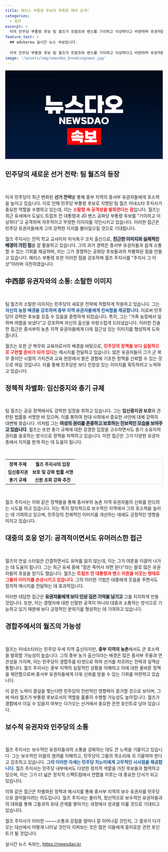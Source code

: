```yaml
---
title: 해리스 부통령 후보의 독특한 매력 공개!
categories:
  - 정치
excerpt: >
  미국 민주당 부통령 후보 팀 월즈가 트럼프와 밴스를 기이하고 이상하다고 비판하며 유권자들에게 소탈한 이미지로 다가섰다. 펜실베이니아 유세에서 그는 자신과 농촌 출신의 중서부 정서를 강조, 민주당의 선거 전략을 새롭게 꿰뚫었다. 월즈의 정직함이 빛날 이 선거, 과연 어떤 결과가 기다릴까?
feature_text: >
  ## adskorea 실시간 뉴스 속보입니다.

  미국 민주당 부통령 후보 팀 월즈가 트럼프와 밴스를 기이하고 이상하다고 비판하며 유권자들에게 소탈한 이미지로 다가섰다. 펜실베이니아 유세에서 그는 자신과 농촌 출신의 중서부 정서를 강조, 민주당의 선거 전략을 새롭게 꿰뚫었다. 월즈의 정직함이 빛날 이 선거, 과연 어떤 결과가 기다릴까?
image: '/assets/img/newsdao_breakingnews.jpg'
---
```


<p><img src="/assets/img/newsdao_breakingnews.jpg" alt="adskorea 속보" /></p>

<h2 data-ke-size="size26">민주당의 새로운 선거 전략: 팀 월즈의 등장</h2>

<p data-ke-size="size16">&nbsp;</p>

<p>미국 민주당이 최근 변화된 <b>선거 전략</b>을 통해 중부 지역의 중서부 유권자들에게 호소력을 높이고 있습니다. 이로 인해 민주당 부통령 후보로 지명된 팀 월즈 미네소타 주지사가 중요한 역할을 수행하고 있는데, 이는 <b><span style="color: #ee2323;">소탈함 속 공격성을 발휘한다는 점</span></b>입니다. 월즈는 최근 유세에서 도널드 트럼프 전 대통령과 JD 밴스 공화당 부통령 후보를 "기이하고 이상하다"고 공격하며 자주적이고 뚜렷한 이미지를 각인시키고 있습니다. 이러한 접근은 민주당 유권자들에게 그의 강력한 지지를 불러일으킬 것으로 기대됩니다.</p>

<p>월즈 주지사는 전직 학교 교사이자 미식축구 코치 출신으로, <b><span style="background-color: #21538527;">친근한 이미지와 실제적인 배경이 가진 힘</span></b>을 잘 활용하고 있습니다. 그의 과거 경력은 중서부 유권자들과 쉽게 소통할 수 있는 기회를 제공하며, 이는 그가 경쟁하는 공화당 후보들과의 차별화된 점을 만들고 있습니다. 해리스 부통령 또한 이러한 점을 강조하며 월즈 주지사를 "주지사 그 이상"이라며 극찬하였습니다.</p>

<h2 data-ke-size="size26">中西部 유권자와의 소통: 소탈한 이미지</h2>

<p data-ke-size="size16">&nbsp;</p>

<p>팀 월즈의 소탈한 이미지는 민주당의 새로운 전략에 적합하게 작용하고 있습니다. 그는 <b><span style="color: #1a5490;">자신의 농장 배경을 강조하며 중부 지역 유권자들에게 친숙함을 제공합니다</span></b>. 이로써 민주당이 강력한 후보를 갖출 수 있음을 증명하게 되었습니다. 특히, 그는 "가족 농장에서 일하며 여름을 보냈다"고 강조하며 자신의 출신을 자랑스럽게 드러냈습니다. 이러한 진솔한 접근은 중서부의 농촌 지역 유권자들에게 더욱 접근성 있는 이미지를 형성하게 도와줍니다.</p>

<p>월즈는 또한 군 복무와 교육자로서의 배경을 바탕으로, <b><span style="color: #ee2323;">민주당의 정책을 보다 실질적으로 구현할 준비가 되어 있다</span></b>는 메시지를 전달하고 있습니다. 많은 유권자들이 그가 군 복무 중이던 시절의 가치관과 교육 현장에서 쌓은 경험에 기초한 정책을 신뢰할 수 있는 것으로 여길 것입니다. 이를 통해 민주당은 보다 진정성 있는 이미지를 획득하려고 노력하고 있습니다.</p>

<h2 data-ke-size="size26">정책적 차별화: 임신중지와 총기 규제</h2>

<p data-ke-size="size16">&nbsp;</p>

<p>팀 월즈는 공공 정책에서도 강력한 입장을 취하고 있습니다. 그는 <b>임신중지권 보호</b>와 관련된 법률을 서명한 바 있으며, 이를 통하여 현대 사회에서 중요한 사안에 대해 강력히 대변해 왔습니다. 이처럼 그는 <b><span style="background-color: #21538527;">여성의 권리를 존중하고 보호하는 진보적인 모습을 보여주고 있습니다</span></b>. 월즈는 또한 총기 규제에 대한 강경한 입장을 고수하면서도 총기 소유자의 권리를 옹호하는 방식으로 정책을 피력하고 있습니다. 이런 접근은 그가 다양한 유권자층에서 지지를 받게 하는 데 도움이 됩니다.</p>

<p data-ke-size="size16">&nbsp;</p>

<table style="width: 100%; border: 1px solid #ddd;">
    <tr>
        <th style="text-align: center;">정책 주제</th>
        <th style="text-align: center;">월즈 주지사의 입장</th>
    </tr>
    <tr>
        <td style="text-align: center; height: 17px;"><b>임신중지권</b></td>
        <td style="text-align: center; height: 17px;"><b>보호 및 강화 법률 서명</b></td>
    </tr>
    <tr>
        <td style="text-align: center; height: 17px;"><b>총기 규제</b></td>
        <td style="text-align: center; height: 17px;"><b>신원 조회 강화 추진</b></td>
    </tr>
</table>

<p data-ke-size="size16">&nbsp;</p>

<p>월즈 주지사는 이와 같은 정책들을 통해 중서부의 농촌 지역 유권자들의 신뢰를 얻으려는 시도를 하고 있습니다. 이는 특히 정치적으로 보수적인 지역에서 그의 호소력을 높이는 데 기여하고 있으며, 민주당의 전체적인 이미지를 개선하는 데에도 긍정적인 영향을 미치고 있습니다.</p>

<h2 data-ke-size="size26">대중의 호응 얻기: 공격적이면서도 유머러스한 접근</h2>

<p data-ke-size="size16">&nbsp;</p>

<p>월즈의 연설 스타일은 간결하면서도 유머를 잃지 않는데, 이는 그가 여론을 이끌어 나가는 데 도움이 됩니다. 그는 최근 유세 중에 "잠은 죽어서 자면 된다"라는 말로 많은 유권자들의 호응을 얻기도 했습니다. 월즈는 <b><span style="color: #ee2323;">트럼프 전 대통령과 밴스 의원을 비웃는 형태로 그들의 이미지를 손상시키고 있습니다</span></b>. 그의 이러한 기법은 대중에게 웃음을 주면서도 정치적 메시지를 전달하는 데 효과적입니다. </p>

<p>이러한 대담한 접근은 <b><span style="background-color: #21538527;">유권자들에게 보다 인상 깊은 기억을 남기고</span></b> 그를 지지하게 만들 것입니다. 또한, 이는 경쟁자에 대한 신랄한 공격이 아니라 대중과 소통하는 방식으로 기능하고 있기 때문에 보다 긍정적인 분위기를 형성하는 데 기여하고 있습니다.</p>

<h2 data-ke-size="size26">경합주에서의 월즈의 가능성</h2>

<p data-ke-size="size16">&nbsp;</p>

<p>월즈는 미네소타라는 민주당 우세 지역 출신이지만, <b>중부 지역의 농촌</b>에서도 큰 호소력을 발휘할 가능성이 높습니다. 그의 중부 농가 출신이라는 배경은 많은 중서부 주들과 연관성을 가지며, 이는 민주당이 경합주를 타겟으로 하여 선거를 치르려는 전략과 일맥상통합니다. 월즈 주지사는 중부 지역의 실질적인 상황을 이해하고 이에 대한 올바른 정책을 제안함으로써 중서부 유권자들에게 더욱 신뢰를 받을 수 있는 기회를 마련하고 있습니다. </p>

<p>이 같은 노력이 결실을 맺는다면 민주당의 전반적인 영향력이 증가할 것으로 보이며, 그에 따라 월즈가 부통령 후보로서의 역할을 훌륭히 수행할 가능성도 높아집니다. 월즈가 경합에서 이길 수 있을지 여부는 다가오는 선거에서 중요한 관전 포인트로 남아 있습니다.</p>

<h2 data-ke-size="size26">보수적 유권자와 민주당의 소통</h2>

<p data-ke-size="size16">&nbsp;</p>

<p>월즈 주지사는 보수적인 유권자들과의 소통을 강화하는 데도 큰 노력을 기울이고 있습니다. 그는 보수적인 이들의 염려를 이해하고, 민주당이 그들의 목소리에 귀 기울여야 한다고 강조하고 있습니다. <b><span style="color: #1a5490;">그의 이러한 자세는 민주당 치노미에게 고무적인 시사점을 제공합니다</span></b>. 월즈 주지사는 민주당 내부에서도 다양한 정치적 색깔을 가진 후보들과 협력하고 있으며, 이는 그가 더 넓은 정치적 스펙트럼에서 연합을 이루는 데 중요한 단서가 되고 있습니다.</p>

<p>이와 같은 접근은 차별화된 정책과 메시지를 통해 중서부 지역의 보수 유권자를 민주당으로 끌어들이려는 의도입니다. 월즈 주지사는 물리적, 정신적으로 보수적인 유권자들과의 대화를 통해 그들과의 유대 관계를 쌓아가는 과정에서 성과를 이룰 것으로 기대되고 있습니다.</p>

<p>월즈 주지사가 이러한 ~~~~소통과 강점을 얼마나 잘 이어나갈 것인지, 그 결과가 다가오는 대선에서 어떻게 나타날 것인지 지켜보는 것은 많은 이들에게 흥미로운 관전 포인트가 될 것입니다.</p>
실시간 뉴스 속보는, <a href="https://newsdao.kr" rel="dofollow">https://newsdao.kr</a>


